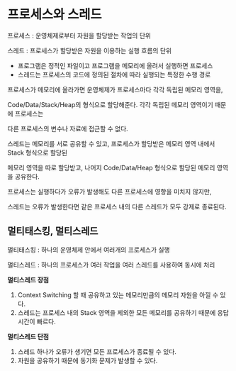 # 프로세스와 스레드

프로세스 : 운영체제로부터 자원을 할당받는 작업의 단위

스레드 : 프로세스가 할당받은 자원을 이용하는 실행 흐름의 단위

- 프로그램은 정적인 파일이고 프로그램을 메모리에 올려서 실행하면 프로세스
- 스레드는 프로세스의 코드에 정의된 절차에 따라 실행되는 특정한 수행 경로

프로세스가 메모리에 올라가면 운영체제가 프로세스마다 각각 독립된 메모리 영역을,

Code/Data/Stack/Heap의 형식으로 할당해준다. 각각 독립된 메모리 영역이기 때문에 프로세스는

다른 프로세스의 변수나 자료에 접근할 수 없다.

스레드는 메모리를 서로 공유할 수 있고, 프로세스가 할당받은 메모리 영역 내에서 Stack 형식으로 할당된

메모리 영역을 따로 할당받고, 나머지 Code/Data/Heap 형식으로 할당된 메모리 영역을 공유한다.

프로세스는 실행하다가 오류가 발생해도 다른 프로세스에 영향을 미치지 않지만,

스레드는 오류가 발생한다면 같은 프로세스 내의 다른 스레드가 모두 강제로 종료된다.

## 멀티태스킹, 멀티스레드

멀티태스킹 : 하나의 운영체제 안에서 여러개의 프로세스가 실행

멀티스레드 : 하나의 프로세스가 여러 작업을 여러 스레드를 사용하여 동시에 처리

**멀티스레드 장점**

1. Context Switching 할 때 공유하고 있는 메모리만큼의 메모리 자원을 아낄 수 있다.
2. 스레드는 프로세스 내의 Stack 영역을 제외한 모든 메모리를 공유하기 때문에 응답시간이 빠르다.

**멀티스레드 단점**

1. 스레드 하나가 오류가 생기면 모든 프로세스가 종료될 수 있다.
2. 자원을 공유하기 때문에 동기화 문제가 발생할 수 있다.